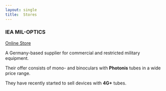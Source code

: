 ```yaml
---
layout: single
title:  Stores
---
```


### IEA MIL-OPTICS
[Online Store](https://i-e-a.de)

A Germany-based supplier for commercial and restricted military equipment.

Their offer consists of mono- and binoculars with **Photonis** tubes
in a wide price range.

They have recently started to sell devices with **4G+** tubes.
